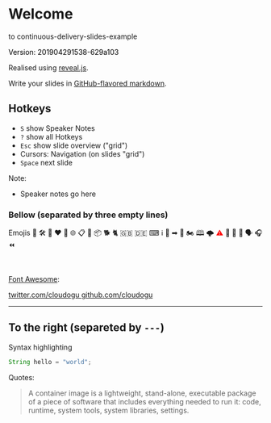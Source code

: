 # Welcome 

to continuous-delivery-slides-example

<font color="black">
    Version: 201904291538-629a103
</font>

Realised using [reveal.js](https://github.com/hakimel/reveal.js/).

Write your slides in [GitHub-flavored markdown](https://guides.github.com/features/mastering-markdown/).

## Hotkeys

* `S` show Speaker Notes 
* `?` show all Hotkeys 
* `Esc` show slide overview ("grid")
* Cursors: Navigation (on slides "grid")
* `Space` next slide

Note:
* Speaker notes go here 



### Bellow (separated by three empty lines)

Emojis 👤 🛠️ 🚢 ❤ 👤 🌐 📋 🐋 📦 🐕 🐈 🇬🇧 🇩🇪 ⌨ ℹ️ 📕 ➡ 🥚 🏍 🕮 🌩️ <font color="red">⚠</font> 🚀 🔑 🔄 🗣 ️🎧 ⏪

<br/>

[Font Awesome](https://fontawesome.com/icons?d=gallery): 

<i class="fas fa-coffee"></i>
<i class='fas fa-thumbtack'></i>
<i class='fas fa-code-branch'></i>

<a href='https://twitter.com/cloudogu' class="social" target="_blank">
    <i class='fab fa-twitter'></i>
    twitter.com/cloudogu
</a>

<a href='https://github.com/cloudogu' class="social" target="_blank">
    <i class='fab fa-github'></i>
    github.com/cloudogu
</a>

---

## To the right (separeted by `---`)

Syntax highlighting 

```java
String hello = "world";
```
 
Quotes: 
> A container image is a lightweight, stand-alone, executable package of a piece of software that includes everything needed to run it: code, runtime, system tools, system libraries, settings.